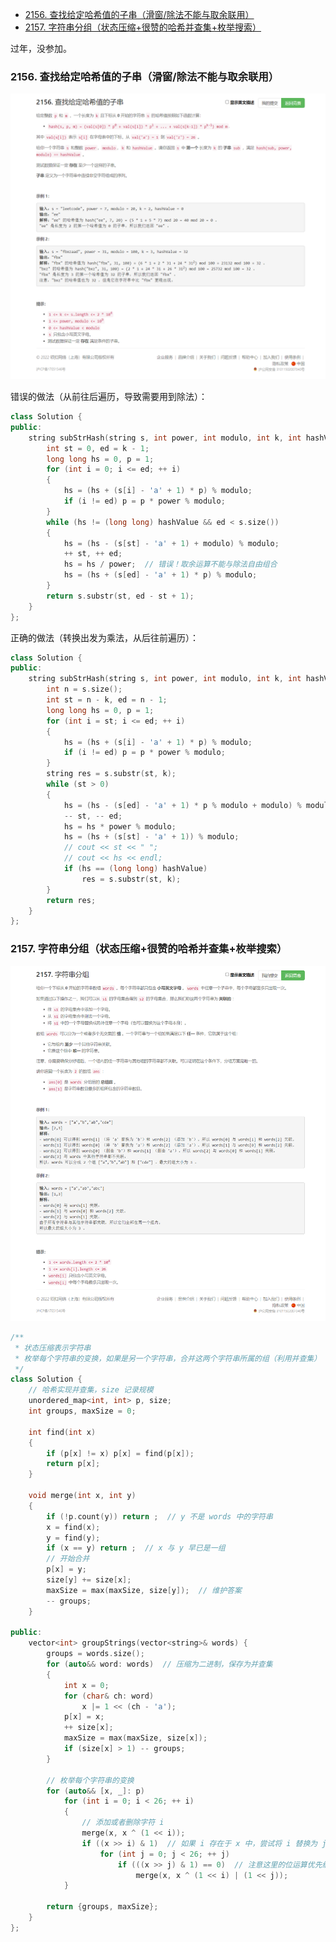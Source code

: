 
<!-- @import "[TOC]" {cmd="toc" depthFrom=1 depthTo=6 orderedList=false} -->

<!-- code_chunk_output -->

- [2156. 查找给定哈希值的子串（滑窗/除法不能与取余联用）](#2156-查找给定哈希值的子串滑窗除法不能与取余联用)
- [2157. 字符串分组（状态压缩+很赞的哈希并查集+枚举搜索）](#2157-字符串分组状态压缩很赞的哈希并查集枚举搜索)

<!-- /code_chunk_output -->

过年，没参加。

### 2156. 查找给定哈希值的子串（滑窗/除法不能与取余联用）

![](./images/leetcode-cn.com_contest_weekly-contest-278_problems_find-substring-with-given-hash-value_.png)

错误的做法（从前往后遍历，导致需要用到除法）：

```cpp
class Solution {
public:
    string subStrHash(string s, int power, int modulo, int k, int hashValue) {
        int st = 0, ed = k - 1;
        long long hs = 0, p = 1;
        for (int i = 0; i <= ed; ++ i)
        {
            hs = (hs + (s[i] - 'a' + 1) * p) % modulo;
            if (i != ed) p = p * power % modulo;
        }
        while (hs != (long long) hashValue && ed < s.size())
        {
            hs = (hs - (s[st] - 'a' + 1) + modulo) % modulo;
            ++ st, ++ ed;
            hs = hs / power;  // 错误！取余运算不能与除法自由组合
            hs = (hs + (s[ed] - 'a' + 1) * p) % modulo;
        }
        return s.substr(st, ed - st + 1);
    }
};
```

正确的做法（转换出发为乘法，从后往前遍历）：

```cpp
class Solution {
public:
    string subStrHash(string s, int power, int modulo, int k, int hashValue) {
        int n = s.size();
        int st = n - k, ed = n - 1;
        long long hs = 0, p = 1;
        for (int i = st; i <= ed; ++ i)
        {
            hs = (hs + (s[i] - 'a' + 1) * p) % modulo;
            if (i != ed) p = p * power % modulo;
        }
        string res = s.substr(st, k);
        while (st > 0)
        {
            hs = (hs - (s[ed] - 'a' + 1) * p % modulo + modulo) % modulo;  // 防止负数取余错误，先加上 mod
            -- st, -- ed;
            hs = hs * power % modulo;
            hs = (hs + (s[st] - 'a' + 1)) % modulo;
            // cout << st << " ";
            // cout << hs << endl;
            if (hs == (long long) hashValue)
                res = s.substr(st, k);
        }
        return res;
    }
};
```

### 2157. 字符串分组（状态压缩+很赞的哈希并查集+枚举搜索）

![](./images/leetcode-cn.com_contest_weekly-contest-278_problems_groups-of-strings_.png)

```cpp
/**
 * 状态压缩表示字符串
 * 枚举每个字符串的变换，如果是另一个字符串，合并这两个字符串所属的组（利用并查集）
 */
class Solution {
    // 哈希实现并查集，size 记录规模
    unordered_map<int, int> p, size;
    int groups, maxSize = 0;

    int find(int x)
    {
        if (p[x] != x) p[x] = find(p[x]);
        return p[x];
    }

    void merge(int x, int y)
    {
        if (!p.count(y)) return ;  // y 不是 words 中的字符串
        x = find(x);
        y = find(y);
        if (x == y) return ;  // x 与 y 早已是一组
        // 开始合并
        p[x] = y;
        size[y] += size[x];
        maxSize = max(maxSize, size[y]);  // 维护答案
        -- groups;
    }

public:
    vector<int> groupStrings(vector<string>& words) {
        groups = words.size();
        for (auto&& word: words)  // 压缩为二进制，保存为并查集
        {
            int x = 0;
            for (char& ch: word)
                x |= 1 << (ch - 'a');
            p[x] = x;
            ++ size[x];
            maxSize = max(maxSize, size[x]);
            if (size[x] > 1) -- groups;
        }

        // 枚举每个字符串的变换
        for (auto&& [x, _]: p)
            for (int i = 0; i < 26; ++ i)
            {
                // 添加或者删除字符 i
                merge(x, x ^ (1 << i));
                if ((x >> i) & 1)  // 如果 i 存在于 x 中，尝试将 i 替换为 j
                    for (int j = 0; j < 26; ++ j)
                        if (((x >> j) & 1) == 0)  // 注意这里的位运算优先级，要用括号括起来
                            merge(x, x ^ (1 << i) | (1 << j));
            }

        return {groups, maxSize};
    }
};
```
